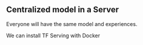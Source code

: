 ## Centralized model in a Server
Everyone will have the same model and experiences.

We can install TF Serving with Docker

